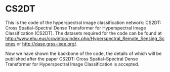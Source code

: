 # CS2DT
This is the code of the hyperspectral image classification network: CS2DT: Cross Spatial–Spectral Dense Transformer for Hyperspectral Image Classification (CS2DT). The datasets required for the code can be found at http://www.ehu.eus/ccwintco/index.php/Hyperspectral_Remote_Sensing_Scenes or http://dase.grss-ieee.org/.

Now we have shown the backbone of the code, the details of which will be published after the paper CS2DT: Cross Spatial–Spectral Dense Transformer for Hyperspectral Image Classification  is accepted.
